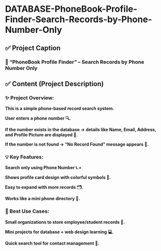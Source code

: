 # DATABASE-PhoneBook-Profile-Finder-Search-Records-by-Phone-Number-Only
## ✅ Project Caption

### 📱 “PhoneBook Profile Finder” – Search Records by Phone Number Only

## ✅ Content (Project Description)

### ✨ Project Overview:
__This is a simple phone-based record search system.__

__User enters a phone number 🔍.__

__If the number exists in the database → details like Name, Email, Address, and Profile Picture are displayed 👤.__

__If the number is not found → “No Record Found” message appears 🚫.__

### 💡 Key Features:

__Search only using Phone Number 📞.+__

__Shows profile card design with colorful symbols 🌈.__

__Easy to expand with more records 🗂️.__

__Works like a mini phone directory 📖.__

### 🎯 Best Use Cases:

__Small organizations to store employee/student records 🏫.__

__Mini projects for database + web design learning 💻.__

__Quick search tool for contact management 📲.__
